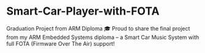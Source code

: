# Smart-Car-Player-with-FOTA
Graduation Project from ARM Diploma 🎓 Proud to share the final project from my ARM Embedded Systems diploma – a Smart Car Music System with full FOTA (Firmware Over The Air) support!
